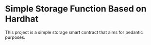 # Simple Storage Function Based on Hardhat

This project is a simple storage smart contract that aims for pedantic purposes. 


